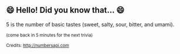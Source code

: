 ## :smile: Hello! Did you know that... :smile:
5 is the number of basic tastes (sweet, salty, sour, bitter, and umami).

<sup>(come back in 5 minutes for the next trivia)</sup>


<sup>Credits: http://numbersapi.com</sup>
